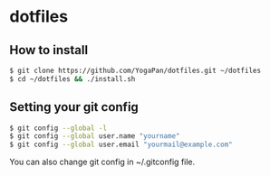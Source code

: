 # dotfiles

## How to install
```sh
$ git clone https://github.com/YogaPan/dotfiles.git ~/dotfiles
$ cd ~/dotfiles && ./install.sh
```

## Setting your git config
```sh
$ git config --global -l
$ git config --global user.name "yourname"
$ git config --global user.email "yourmail@example.com"
```

You can also change git config in ~/.gitconfig file.
